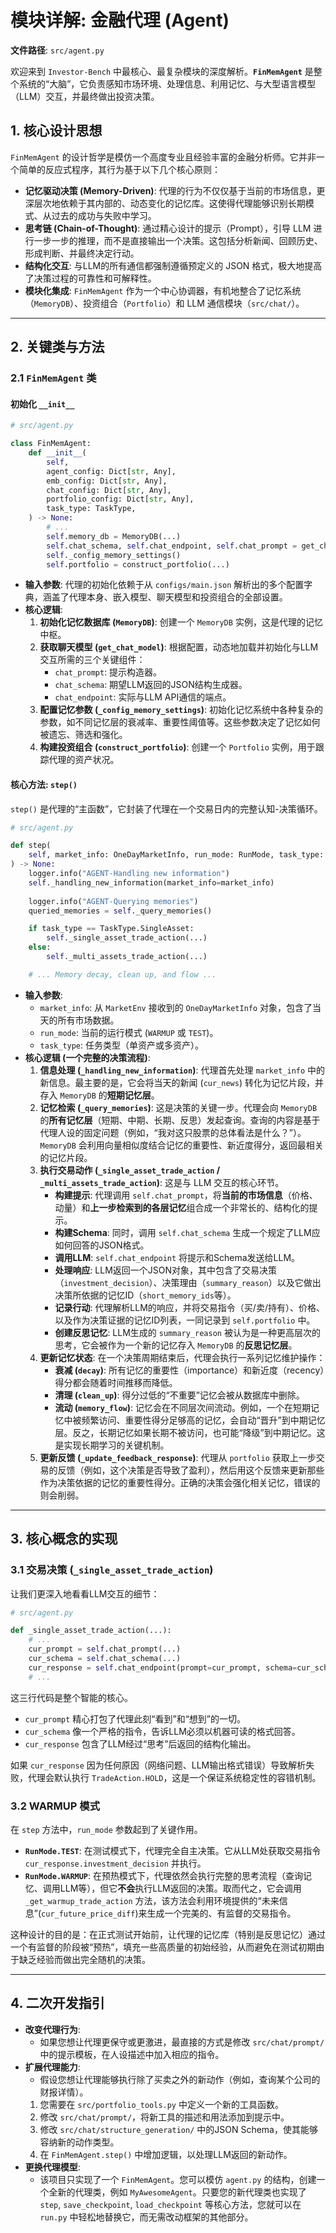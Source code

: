 # 模块详解: 金融代理 (Agent)

**文件路径**: `src/agent.py`

欢迎来到 `Investor-Bench` 中最核心、最复杂模块的深度解析。**`FinMemAgent`** 是整个系统的“大脑”，它负责感知市场环境、处理信息、利用记忆、与大型语言模型（LLM）交互，并最终做出投资决策。

## 1. 核心设计思想

`FinMemAgent` 的设计哲学是模仿一个高度专业且经验丰富的金融分析师。它并非一个简单的反应式程序，其行为基于以下几个核心原则：

- **记忆驱动决策 (Memory-Driven)**: 代理的行为不仅仅基于当前的市场信息，更深层次地依赖于其内部的、动态变化的记忆库。这使得代理能够识别长期模式、从过去的成功与失败中学习。
- **思考链 (Chain-of-Thought)**: 通过精心设计的提示（Prompt），引导 LLM 进行一步一步的推理，而不是直接输出一个决策。这包括分析新闻、回顾历史、形成判断、并最终决定行动。
- **结构化交互**: 与LLM的所有通信都强制遵循预定义的 JSON 格式，极大地提高了决策过程的可靠性和可解释性。
- **模块化集成**: `FinMemAgent` 作为一个中心协调器，有机地整合了记忆系统（`MemoryDB`）、投资组合（`Portfolio`）和 LLM 通信模块（`src/chat/`）。

---

## 2. 关键类与方法

### 2.1 `FinMemAgent` 类

#### 初始化 `__init__`

```python
# src/agent.py

class FinMemAgent:
    def __init__(
        self,
        agent_config: Dict[str, Any],
        emb_config: Dict[str, Any],
        chat_config: Dict[str, Any],
        portfolio_config: Dict[str, Any],
        task_type: TaskType,
    ) -> None:
        # ...
        self.memory_db = MemoryDB(...)
        self.chat_schema, self.chat_endpoint, self.chat_prompt = get_chat_model(...)
        self._config_memory_settings()
        self.portfolio = construct_portfolio(...)
```

- **输入参数**: 代理的初始化依赖于从 `configs/main.json` 解析出的多个配置字典，涵盖了代理本身、嵌入模型、聊天模型和投资组合的全部设置。
- **核心逻辑**:
    1.  **初始化记忆数据库 (`MemoryDB`)**: 创建一个 `MemoryDB` 实例，这是代理的记忆中枢。
    2.  **获取聊天模型 (`get_chat_model`)**: 根据配置，动态地加载并初始化与LLM交互所需的三个关键组件：
        - `chat_prompt`: 提示构造器。
        - `chat_schema`: 期望LLM返回的JSON结构生成器。
        - `chat_endpoint`: 实际与LLM API通信的端点。
    3.  **配置记忆参数 (`_config_memory_settings`)**: 初始化记忆系统中各种复杂的参数，如不同记忆层的衰减率、重要性阈值等。这些参数决定了记忆如何被遗忘、筛选和强化。
    4.  **构建投资组合 (`construct_portfolio`)**: 创建一个 `Portfolio` 实例，用于跟踪代理的资产状况。

#### 核心方法: `step()`

`step()` 是代理的“主函数”，它封装了代理在一个交易日内的完整认知-决策循环。

```python
# src/agent.py

def step(
    self, market_info: OneDayMarketInfo, run_mode: RunMode, task_type: TaskType
) -> None:
    logger.info("AGENT-Handling new information")
    self._handling_new_information(market_info=market_info)
    
    logger.info("AGENT-Querying memories")
    queried_memories = self._query_memories()

    if task_type == TaskType.SingleAsset:
        self._single_asset_trade_action(...)
    else:
        self._multi_assets_trade_action(...)

    # ... Memory decay, clean up, and flow ...
```

- **输入参数**:
    - `market_info`: 从 `MarketEnv` 接收到的 `OneDayMarketInfo` 对象，包含了当天的所有市场数据。
    - `run_mode`: 当前的运行模式 (`WARMUP` 或 `TEST`)。
    - `task_type`: 任务类型（单资产或多资产）。
- **核心逻辑 (一个完整的决策流程)**:
    1.  **信息处理 (`_handling_new_information`)**: 代理首先处理 `market_info` 中的新信息。最主要的是，它会将当天的新闻 (`cur_news`) 转化为记忆片段，并存入 `MemoryDB` 的**短期记忆层**。
    2.  **记忆检索 (`_query_memories`)**: 这是决策的关键一步。代理会向 `MemoryDB` 的**所有记忆层**（短期、中期、长期、反思）发起查询。查询的内容是基于代理人设的固定问题（例如，“我对这只股票的总体看法是什么？”）。`MemoryDB` 会利用向量相似度结合记忆的重要性、新近度得分，返回最相关的记忆片段。
    3.  **执行交易动作 (`_single_asset_trade_action` / `_multi_assets_trade_action`)**: 这是与 LLM 交互的核心环节。
        - **构建提示**: 代理调用 `self.chat_prompt`，将**当前的市场信息**（价格、动量）和**上一步检索到的各层记忆**组合成一个非常长的、结构化的提示。
        - **构建Schema**: 同时，调用 `self.chat_schema` 生成一个规定了LLM应如何回答的JSON格式。
        - **调用LLM**: `self.chat_endpoint` 将提示和Schema发送给LLM。
        - **处理响应**: LLM返回一个JSON对象，其中包含了交易决策（`investment_decision`）、决策理由（`summary_reason`）以及它做出决策所依据的记忆ID（`short_memory_ids`等）。
        - **记录行动**: 代理解析LLM的响应，并将交易指令（买/卖/持有）、价格、以及作为决策证据的记忆ID列表，一同记录到 `self.portfolio` 中。
        - **创建反思记忆**: LLM生成的 `summary_reason` 被认为是一种更高层次的思考，它会被作为一个新的记忆存入 `MemoryDB` 的**反思记忆层**。
    4.  **更新记忆状态**: 在一个决策周期结束后，代理会执行一系列记忆维护操作：
        - **衰减 (`decay`)**: 所有记忆的重要性（importance）和新近度（recency）得分都会随着时间推移而降低。
        - **清理 (`clean_up`)**: 得分过低的“不重要”记忆会被从数据库中删除。
        - **流动 (`memory_flow`)**: 记忆会在不同层次间流动。例如，一个在短期记忆中被频繁访问、重要性得分足够高的记忆，会自动“晋升”到中期记忆层。反之，长期记忆如果长期不被访问，也可能“降级”到中期记忆。这是实现长期学习的关键机制。
    5.  **更新反馈 (`_update_feedback_response`)**: 代理从 `portfolio` 获取上一步交易的反馈（例如，这个决策是否导致了盈利），然后用这个反馈来更新那些作为决策依据的记忆的重要性得分。正确的决策会强化相关记忆，错误的则会削弱。

---

## 3. 核心概念的实现

### 3.1 交易决策 (`_single_asset_trade_action`)

让我们更深入地看看LLM交互的细节：

```python
# src/agent.py

def _single_asset_trade_action(...):
    # ...
    cur_prompt = self.chat_prompt(...)
    cur_schema = self.chat_schema(...)
    cur_response = self.chat_endpoint(prompt=cur_prompt, schema=cur_schema)
    # ...
```

这三行代码是整个智能的核心。
- `cur_prompt` 精心打包了代理此刻“看到”和“想到”的一切。
- `cur_schema` 像一个严格的指令，告诉LLM必须以机器可读的格式回答。
- `cur_response` 包含了LLM经过“思考”后返回的结构化输出。

如果 `cur_response` 因为任何原因（网络问题、LLM输出格式错误）导致解析失败，代理会默认执行 `TradeAction.HOLD`，这是一个保证系统稳定性的容错机制。

### 3.2 WARMUP 模式

在 `step` 方法中，`run_mode` 参数起到了关键作用。

- **`RunMode.TEST`**: 在测试模式下，代理完全自主决策。它从LLM处获取交易指令 `cur_response.investment_decision` 并执行。
- **`RunMode.WARMUP`**: 在预热模式下，代理依然会执行完整的思考流程（查询记忆、调用LLM等），但它**不会**执行LLM返回的决策。取而代之，它会调用 `_get_warmup_trade_action` 方法，该方法会利用环境提供的“未来信息”(`cur_future_price_diff`)来生成一个完美的、有监督的交易指令。

这种设计的目的是：在正式测试开始前，让代理的记忆库（特别是反思记忆）通过一个有监督的阶段被“预热”，填充一些高质量的初始经验，从而避免在测试初期由于缺乏经验而做出完全随机的决策。

---

## 4. 二次开发指引

- **改变代理行为**:
    - 如果您想让代理更保守或更激进，最直接的方式是修改 `src/chat/prompt/` 中的提示模板，在人设描述中加入相应的指令。
- **扩展代理能力**:
    - 假设您想让代理能够执行除了买卖之外的新动作（例如，查询某个公司的财报详情）。
    1.  您需要在 `src/portfolio_tools.py` 中定义一个新的工具函数。
    2.  修改 `src/chat/prompt/`，将新工具的描述和用法添加到提示中。
    3.  修改 `src/chat/structure_generation/` 中的JSON Schema，使其能够容纳新的动作类型。
    4.  在 `FinMemAgent.step()` 中增加逻辑，以处理LLM返回的新动作。
- **更换代理模型**:
    - 该项目只实现了一个 `FinMemAgent`。您可以模仿 `agent.py` 的结构，创建一个全新的代理类，例如 `MyAwesomeAgent`。只要您的新代理类也实现了 `step`, `save_checkpoint`, `load_checkpoint` 等核心方法，您就可以在 `run.py` 中轻松地替换它，而无需改动框架的其他部分。 